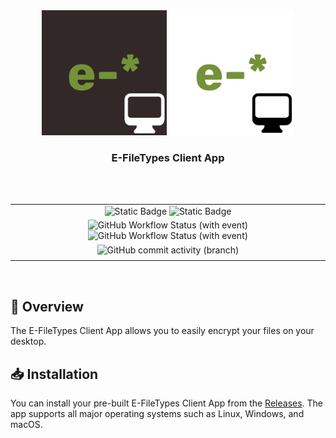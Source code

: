 <div align="center">
    <img src="https://github.com/E-FileTypes/client-app/blob/main/assets/efiletypeslogo-dark-client.png?raw=true#gh-light-mode-only" height="200">
    <img src="https://github.com/E-FileTypes/client-app/blob/main/assets/efiletypeslogo-white-client.png?raw=true#gh-dark-mode-only" height="200">
    <h3>E-FileTypes Client App</h3>
</div>

<br/>
<br/>

| |
| :---: |
| ![Static Badge](https://img.shields.io/badge/built_using-python-blue) ![Static Badge](https://img.shields.io/badge/built%20in-only_36_hours!-purple) |
| ![GitHub Workflow Status (with event)](https://img.shields.io/github/actions/workflow/status/E-FileTypes/client-app/release-please.yml?label=release-please) ![GitHub Workflow Status (with event)](https://img.shields.io/github/actions/workflow/status/E-FileTypes/client-app/ruff.yml?label=ruff) |
| ![GitHub commit activity (branch)](https://img.shields.io/github/commit-activity/w/E-FileTypes/client-app) |
| |

<br/>

## 🌟 Overview

The E-FileTypes Client App allows you to easily encrypt your files on your desktop.

## 📥 Installation

You can install your pre-built E-FileTypes Client App from the [Releases](https://github.com/E-FileTypes/client-app/releases). The app supports all major operating systems such as Linux, Windows, and macOS.
